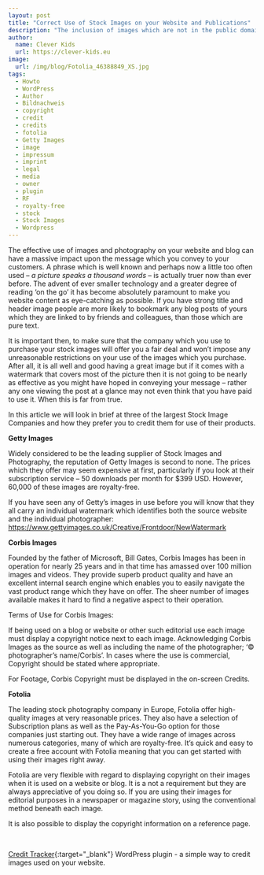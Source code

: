 ```yaml
---
layout: post
title: "Correct Use of Stock Images on your Website and Publications"
description: "The inclusion of images which are not in the public domain means that you must provide proper attribution credits to the image creators"
author:
  name: Clever Kids
  url: https://clever-kids.eu
image:
  url: /img/blog/Fotolia_46388849_XS.jpg
tags:
  - Howto
  - WordPress
  - Author
  - Bildnachweis
  - copyright
  - credit
  - credits
  - fotolia
  - Getty Images
  - image
  - impressum
  - imprint
  - legal
  - media
  - owner
  - plugin
  - RF
  - royalty-free
  - stock
  - Stock Images
  - Wordpress
---
```


The effective use of images and photography on your website and blog can have a massive impact upon the message which you convey to your customers. A phrase which is well known and perhaps now a little too often used – _a picture speaks a thousand words_ – is actually truer now than ever before. The advent of ever smaller technology and a greater degree of reading ‘on the go’ it has become absolutely paramount to make you website content as eye-catching as possible. If you have strong title and header image people are more likely to bookmark any blog posts of yours which they are linked to by friends and colleagues, than those which are pure text.

It is important then, to make sure that the company which you use to purchase your stock images will offer you a fair deal and won’t impose any unreasonable restrictions on your use of the images which you purchase. After all, it is all well and good having a great image but if it comes with a watermark that covers most of the picture then it is not going to be nearly as effective as you might have hoped in conveying your message – rather any one viewing the post at a glance may not even think that you have paid to use it. When this is far from true.

In this article we will look in brief at three of the largest Stock Image Companies and how they prefer you to credit them for use of their products.

**Getty Images**

Widely considered to be the leading supplier of Stock Images and Photography, the reputation of Getty Images is second to none. The prices which they offer may seem expensive at first, particularly if you look at their subscription service – 50 downloads per month for $399 USD. However, 60,000 of these images are royalty-free.

If you have seen any of Getty’s images in use before you will know that they all carry an individual watermark which identifies both the source website and the individual photographer: https://www.gettyimages.co.uk/Creative/Frontdoor/NewWatermark

**Corbis Images**

Founded by the father of Microsoft, Bill Gates, Corbis Images has been in operation for nearly 25 years and in that time has amassed over 100 million images and videos. They provide superb product quality and have an excellent internal search engine which enables you to easily navigate the vast product range which they have on offer. The sheer number of images available makes it hard to find a negative aspect to their operation.

Terms of Use for Corbis Images:

If being used on a blog or website or other such editorial use each image must display a copyright notice next to each image. Acknowledging Corbis Images as the source as well as including the name of the photographer; ‘© photographer’s name/Corbis’. In cases where the use is commercial, Copyright should be stated where appropriate.

For Footage, Corbis Copyright must be displayed in the on-screen Credits.

**Fotolia**

The leading stock photography company in Europe, Fotolia offer high-quality images at very reasonable prices. They also have a selection of Subscription plans as well as the Pay-As-You-Go option for those companies just starting out. They have a wide range of images across numerous categories, many of which are royalty-free. It’s quick and easy to create a free account with Fotolia meaning that you can get started with using their images right away.

Fotolia are very flexible with regard to displaying copyright on their images when it is used on a website or blog. It is a not a requirement but they are always appreciative of you doing so. If you are using their images for editorial purposes in a newspaper or magazine story, using the conventional method beneath each image.

It is also possible to display the copyright information on a reference page.

&nbsp;

[Credit Tracker](https://wordpress.org/plugins/credit-tracker/ "Credit Tracker WordPress plugin"){:target="_blank"} WordPress plugin - a simple way to credit images used on your website.

